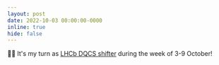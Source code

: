 ```yaml
---
layout: post
date: 2022-10-03 00:00:00-0000
inline: true
hide: false
---
```


:man_technologist: It's my turn as [LHCb DQCS shifter](https://lhcb-dqcs-docs.web.cern.ch/lhcb-dqcs-docs/) during the week of 3-9 October!
